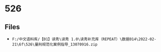 # 526

## Files

- `F:/中文语料库/【01】读秀\读秀 1.0\读秀补充库（REPEAT）\数据014\2022-02-21\6f\526\量刑规范化案例指导_13070916.zip`
